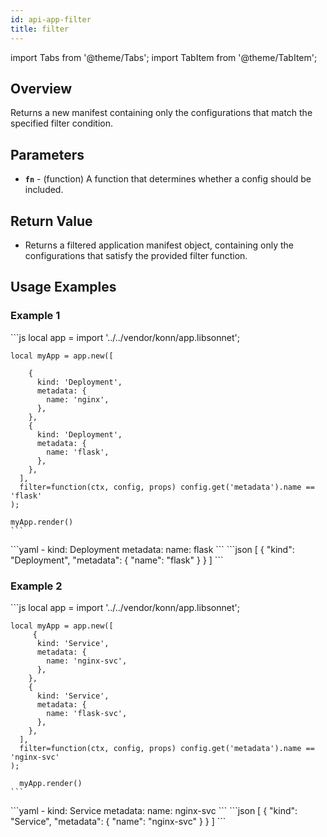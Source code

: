 ```yaml
---
id: api-app-filter
title: filter
---
```


import Tabs from '@theme/Tabs';
import TabItem from '@theme/TabItem';


## Overview
Returns a new manifest containing only the configurations that match the specified filter condition.

## Parameters
- **`fn`** - (function) A function that determines whether a config should be included.

## Return Value
- Returns a filtered application manifest object, containing only the configurations that satisfy the provided filter function.

## Usage Examples

### Example 1
<Tabs>
    <TabItem value="jsonnet" label="Jsonnet" default>
    ```js
    local app = import '../../vendor/konn/app.libsonnet';

    local myApp = app.new([

        {
          kind: 'Deployment',
          metadata: {
            name: 'nginx',
          },
        },
        {
          kind: 'Deployment',
          metadata: {
            name: 'flask',
          },
        },
      ],
      filter=function(ctx, config, props) config.get('metadata').name == 'flask'
    );

    myApp.render()
    ```
  </TabItem>
  <TabItem value="yaml" label="YAML Output">
    ```yaml
    - kind: Deployment
      metadata:
        name: flask
    ```
  </TabItem>
  <TabItem value="json" label="JSON Output">
    ```json
    [
       {
          "kind": "Deployment",
          "metadata": {
             "name": "flask"
          }
       }
    ]
    ```  
  </TabItem>
</Tabs>

### Example 2
<Tabs>
    <TabItem value="jsonnet" label="Jsonnet" default>
    ```js
    local app = import '../../vendor/konn/app.libsonnet';

    local myApp = app.new([
         {
          kind: 'Service',
          metadata: {
            name: 'nginx-svc',
          },
        },
        {
          kind: 'Service',
          metadata: {
            name: 'flask-svc',
          },
        },
      ],
      filter=function(ctx, config, props) config.get('metadata').name == 'nginx-svc'
    );

      myApp.render()
    ```
  </TabItem>
  <TabItem value="yaml" label="YAML Output">
    ```yaml
    - kind: Service
      metadata:
        name: nginx-svc
    ```
  </TabItem>
  <TabItem value="json" label="JSON Output">
    ```json
    [
       {
          "kind": "Service",
          "metadata": {
             "name": "nginx-svc"
          }
       }
    ]
    ```  
  </TabItem>
</Tabs>